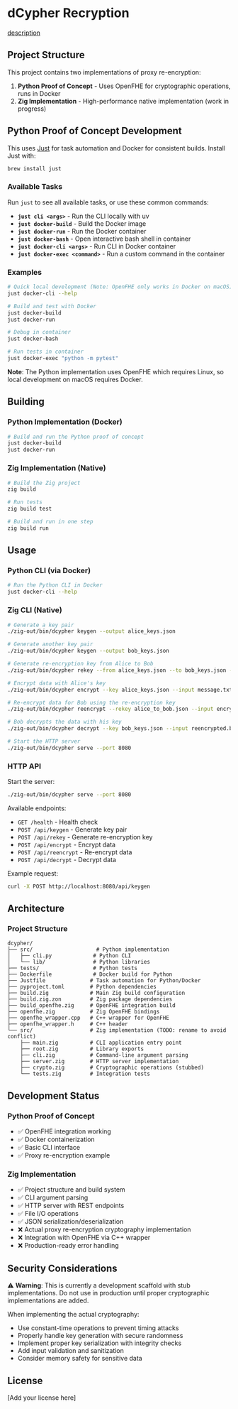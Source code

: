 # dCypher Recryption

[description](https://identikey.io/recryption)

## Project Structure

This project contains two implementations of proxy re-encryption:

1. **Python Proof of Concept** - Uses OpenFHE for cryptographic operations, runs in Docker
2. **Zig Implementation** - High-performance native implementation (work in progress)

## Python Proof of Concept Development

This uses [Just](https://github.com/casey/just) for task automation and Docker for consistent builds. Install Just with:

```bash
brew install just
```

### Available Tasks

Run `just` to see all available tasks, or use these common commands:

- **`just cli <args>`** - Run the CLI locally with uv  
- **`just docker-build`** - Build the Docker image  
- **`just docker-run`** - Run the Docker container
- **`just docker-bash`** - Open interactive bash shell in container
- **`just docker-cli <args>`** - Run CLI in Docker container
- **`just docker-exec <command>`** - Run a custom command in the container

### Examples

```bash
# Quick local development (Note: OpenFHE only works in Docker on macOS)
just docker-cli --help

# Build and test with Docker
just docker-build
just docker-run

# Debug in container
just docker-bash

# Run tests in container
just docker-exec "python -m pytest"
```

**Note**: The Python implementation uses OpenFHE which requires Linux, so local development on macOS requires Docker.

## Building

### Python Implementation (Docker)
```bash
# Build and run the Python proof of concept
just docker-build
just docker-run
```

### Zig Implementation (Native)
```bash
# Build the Zig project
zig build

# Run tests
zig build test

# Build and run in one step
zig build run
```

## Usage

### Python CLI (via Docker)

```bash
# Run the Python CLI in Docker
just docker-cli --help
```

### Zig CLI (Native)

```bash
# Generate a key pair
./zig-out/bin/dcypher keygen --output alice_keys.json

# Generate another key pair
./zig-out/bin/dcypher keygen --output bob_keys.json

# Generate re-encryption key from Alice to Bob
./zig-out/bin/dcypher rekey --from alice_keys.json --to bob_keys.json --output alice_to_bob.json

# Encrypt data with Alice's key
./zig-out/bin/dcypher encrypt --key alice_keys.json --input message.txt --output encrypted.bin

# Re-encrypt data for Bob using the re-encryption key
./zig-out/bin/dcypher reencrypt --rekey alice_to_bob.json --input encrypted.bin --output reencrypted.bin

# Bob decrypts the data with his key
./zig-out/bin/dcypher decrypt --key bob_keys.json --input reencrypted.bin --output message_decrypted.txt

# Start the HTTP server
./zig-out/bin/dcypher serve --port 8080
```

### HTTP API

Start the server:
```bash
./zig-out/bin/dcypher serve --port 8080
```

Available endpoints:

- `GET /health` - Health check
- `POST /api/keygen` - Generate key pair
- `POST /api/rekey` - Generate re-encryption key  
- `POST /api/encrypt` - Encrypt data
- `POST /api/reencrypt` - Re-encrypt data
- `POST /api/decrypt` - Decrypt data

Example request:
```bash
curl -X POST http://localhost:8080/api/keygen
```

## Architecture

### Project Structure
```
dcypher/
├── src/                    # Python implementation
│   ├── cli.py             # Python CLI
│   └── lib/               # Python libraries
├── tests/                 # Python tests
├── Dockerfile             # Docker build for Python
├── Justfile              # Task automation for Python/Docker
├── pyproject.toml        # Python dependencies
├── build.zig             # Main Zig build configuration
├── build.zig.zon         # Zig package dependencies
├── build_openfhe.zig     # OpenFHE integration build
├── openfhe.zig           # Zig OpenFHE bindings
├── openfhe_wrapper.cpp   # C++ wrapper for OpenFHE
├── openfhe_wrapper.h     # C++ header
└── src/                  # Zig implementation (TODO: rename to avoid conflict)
    ├── main.zig          # CLI application entry point
    ├── root.zig          # Library exports  
    ├── cli.zig           # Command-line argument parsing
    ├── server.zig        # HTTP server implementation
    ├── crypto.zig        # Cryptographic operations (stubbed)
    └── tests.zig         # Integration tests
```

## Development Status

### Python Proof of Concept
- ✅ OpenFHE integration working
- ✅ Docker containerization
- ✅ Basic CLI interface
- ✅ Proxy re-encryption example

### Zig Implementation  
- ✅ Project structure and build system
- ✅ CLI argument parsing
- ✅ HTTP server with REST endpoints
- ✅ File I/O operations
- ✅ JSON serialization/deserialization
- ❌ Actual proxy re-encryption cryptography implementation
- ❌ Integration with OpenFHE via C++ wrapper
- ❌ Production-ready error handling

## Security Considerations

⚠️ **Warning**: This is currently a development scaffold with stub implementations. Do not use in production until proper cryptographic implementations are added.

When implementing the actual cryptography:
- Use constant-time operations to prevent timing attacks
- Properly handle key generation with secure randomness
- Implement proper key serialization with integrity checks
- Add input validation and sanitization
- Consider memory safety for sensitive data

## License

[Add your license here]
